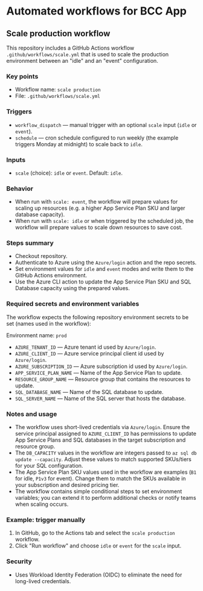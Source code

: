 # Automated workflows for BCC App

## Scale production workflow

This repository includes a GitHub Actions workflow `.github/workflows/scale.yml` that is used to scale the production environment between an "idle" and an "event" configuration.

### Key points

- Workflow name: `scale production`
- File: `.github/workflows/scale.yml`

### Triggers

- `workflow_dispatch` — manual trigger with an optional `scale` input (`idle` or `event`).
- `schedule` — cron schedule configured to run weekly (the example triggers Monday at midnight) to scale back to `idle`.

### Inputs

- `scale` (choice): `idle` or `event`. Default: `idle`.

### Behavior

- When run with `scale: event`, the workflow will prepare values for scaling up resources (e.g. a higher App Service Plan SKU and larger database capacity).
- When run with `scale: idle` or when triggered by the scheduled job, the workflow will prepare values to scale down resources to save cost.

### Steps summary

- Checkout repository.
- Authenticate to Azure using the `Azure/login` action and the repo secrets.
- Set environment values for `idle` and `event` modes and write them to the GitHub Actions environment.
- Use the Azure CLI action to update the App Service Plan SKU and SQL Database capacity using the prepared values.

### Required secrets and environment variables

The workflow expects the following repository environment secrets to be set (names used in the workflow):

Environment name: `prod`

- `AZURE_TENANT_ID` — Azure tenant id used by `Azure/login`.
- `AZURE_CLIENT_ID` — Azure service principal client id used by `Azure/login`.
- `AZURE_SUBSCRIPTION_ID` — Azure subscription id used by `Azure/login`.
- `APP_SERVICE_PLAN_NAME` — Name of the App Service Plan to update.
- `RESOURCE_GROUP_NAME` — Resource group that contains the resources to update.
- `SQL_DATABASE_NAME` — Name of the SQL database to update.
- `SQL_SERVER_NAME` — Name of the SQL server that hosts the database.

### Notes and usage

- The workflow uses short-lived credentials via `Azure/login`. Ensure the service principal assigned to `AZURE_CLIENT_ID` has permissions to update App Service Plans and SQL databases in the target subscription and resource group.
- The `DB_CAPACITY` values in the workflow are integers passed to `az sql db update --capacity`. Adjust these values to match supported SKUs/tiers for your SQL configuration.
- The App Service Plan SKU values used in the workflow are examples (`B1` for idle, `P1v3` for event). Change them to match the SKUs available in your subscription and desired pricing tier.
- The workflow contains simple conditional steps to set environment variables; you can extend it to perform additional checks or notify teams when scaling occurs.

### Example: trigger manually

1. In GitHub, go to the Actions tab and select the `scale production` workflow.
2. Click "Run workflow" and choose `idle` or `event` for the `scale` input.

### Security

- Uses Workload Identity Federation (OIDC) to eliminate the need for long-lived credentials.

